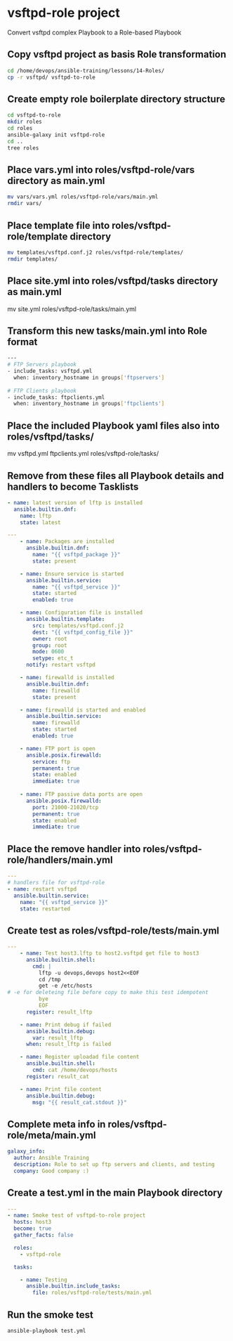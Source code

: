 # vsftpd-role project

Convert vsftpd complex Playbook to a Role-based Playbook


## Copy vsftpd project as basis Role transformation

```bash
cd /home/devops/ansible-training/lessons/14-Roles/
cp -r vsftpd/ vsftpd-to-role
```

## Create empty role boilerplate directory structure

```bash
cd vsftpd-to-role
mkdir roles
cd roles
ansible-galaxy init vsftpd-role
cd ..
tree roles
```

## Place vars.yml into roles/vsftpd-role/vars directory as main.yml

```bash
mv vars/vars.yml roles/vsftpd-role/vars/main.yml
rmdir vars/
```

## Place template file into roles/vsftpd-role/template directory

```bash
mv templates/vsftpd.conf.j2 roles/vsftpd-role/templates/
rmdir templates/
```

## Place site.yml into roles/vsftpd/tasks directory as main.yml
mv site.yml roles/vsftpd-role/tasks/main.yml

## Transform this new tasks/main.yml into Role format

```bash
---
# FTP Servers playbook
- include_tasks: vsftpd.yml
  when: inventory_hostname in groups['ftpservers']
  
# FTP Clients playbook
- include_tasks: ftpclients.yml
  when: inventory_hostname in groups['ftpclients']
```

## Place the included Playbook yaml files also into roles/vsftpd/tasks/
mv vsftpd.yml ftpclients.yml roles/vsftpd-role/tasks/

## Remove from these files all Playbook details and handlers to become Tasklists

```yaml
- name: latest version of lftp is installed
  ansible.builtin.dnf:
    name: lftp
    state: latest
```

```yaml
---
    - name: Packages are installed
      ansible.builtin.dnf:
        name: "{{ vsftpd_package }}"
        state: present

    - name: Ensure service is started
      ansible.builtin.service:
        name: "{{ vsftpd_service }}"
        state: started
        enabled: true

    - name: Configuration file is installed
      ansible.builtin.template:
        src: templates/vsftpd.conf.j2
        dest: "{{ vsftpd_config_file }}"
        owner: root
        group: root
        mode: 0600
        setype: etc_t
      notify: restart vsftpd

    - name: firewalld is installed
      ansible.builtin.dnf:
        name: firewalld
        state: present

    - name: firewalld is started and enabled
      ansible.builtin.service:
        name: firewalld
        state: started
        enabled: true

    - name: FTP port is open
      ansible.posix.firewalld:
        service: ftp
        permanent: true
        state: enabled
        immediate: true
 
    - name: FTP passive data ports are open
      ansible.posix.firewalld:
        port: 21000-21020/tcp
        permanent: true
        state: enabled
        immediate: true
```

## Place the remove handler into roles/vsftpd-role/handlers/main.yml

```yaml
---
# handlers file for vsftpd-role
- name: restart vsftpd
  ansible.builtin.service:
    name: "{{ vsftpd_service }}"
    state: restarted
```

## Create test as roles/vsftpd-role/tests/main.yml

```yaml
---
    - name: Test host3.lftp to host2.vsftpd get file to host3
      ansible.builtin.shell:
        cmd: |
          lftp -u devops,devops host2<<EOF
          cd /tmp
          get -e /etc/hosts
# -e for deleteing file before copy to make this test idempotent
          bye
          EOF
      register: result_lftp

    - name: Print debug if failed
      ansible.builtin.debug:
        var: result_lftp
      when: result_lftp is failed

    - name: Register uploadad file content
      ansible.builtin.shell:
        cmd: cat /home/devops/hosts
      register: result_cat

    - name: Print file content
      ansible.builtin.debug:
        msg: "{{ result_cat.stdout }}"
```

## Complete meta info in roles/vsftpd-role/meta/main.yml

```yaml
galaxy_info:
  author: Ansible Training
  description: Role to set up ftp servers and clients, and testing
  company: Good company :)
```

## Create a test.yml in the main Playbook directory

```yaml
---
- name: Smoke test of vsftpd-to-role project
  hosts: host3
  become: true
  gather_facts: false

  roles:
    - vsftpd-role

  tasks:

    - name: Testing
      ansible.builtin.include_tasks:
        file: roles/vsftpd-role/tests/main.yml
```

## Run the smoke test

```bash
ansible-playbook test.yml
```

